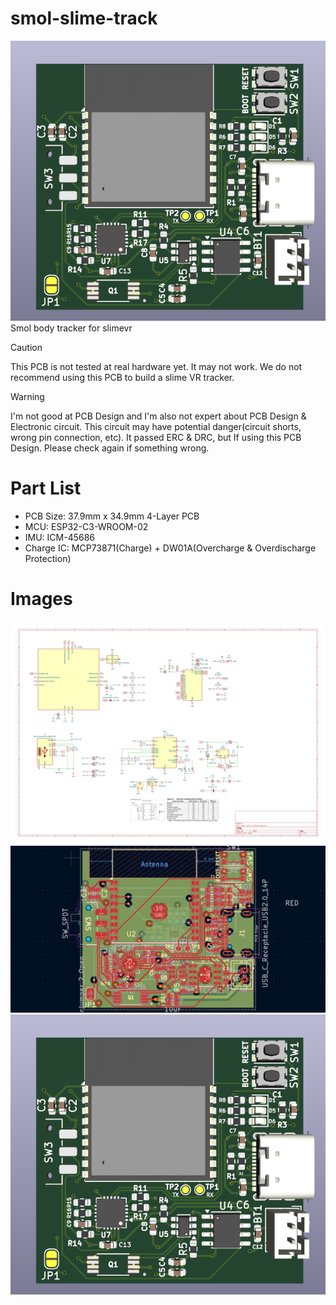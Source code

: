 # smol-slime-track

![3D Image](https://github.com/bass9030/smol-slime-tracker/blob/master/images/pcb_3d.png)
Smol body tracker for slimevr

> [!CAUTION]
> This PCB is not tested at real hardware yet. It may not work. We do not recommend using this PCB to build a slime VR tracker.

> [!WARNING]
> I'm not good at PCB Design and I'm also not expert about PCB Design & Electronic circuit. This circuit may have potential danger(circuit shorts, wrong pin connection, etc). It passed ERC & DRC, but If using this PCB Design. Please check again if something wrong.

# Part List

-   PCB Size: 37.9mm x 34.9mm 4-Layer PCB
-   MCU: ESP32-C3-WROOM-02
-   IMU: ICM-45686
-   Charge IC: MCP73871(Charge) + DW01A(Overcharge & Overdischarge Protection)

# Images

![Schematic Image](https://github.com/bass9030/smol-slime-tracker/blob/master/images/smol-slime-tracker.svg)
![2D Image](https://github.com/bass9030/smol-slime-tracker/blob/master/images/pcb_2d.png)
![3D Image](https://github.com/bass9030/smol-slime-tracker/blob/master/images/pcb_3d.png)
